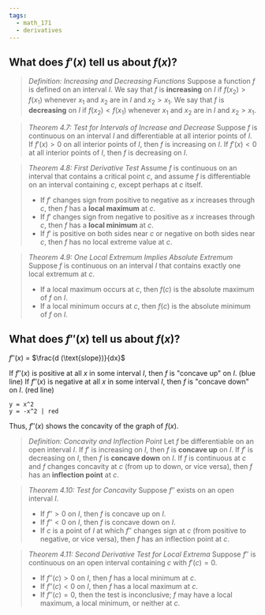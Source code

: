 ```yaml
---
tags:
  - math_171
  - derivatives
---
```


## What does $f'(x)$ tell us about $f(x)$?

> *Definition: Increasing and Decreasing Functions*
> Suppose a function $f$ is defined on an interval $I$. We say that $f$ is **increasing** on $I$ if $f(x_2) > f(x_1)$ whenever $x_1$ and $x_2$ are in $I$ and $x_2 > x_1$. We say that $f$ is **decreasing** on $I$ if $f(x_2) < f(x_1)$ whenever $x_1$ and $x_2$ are in $I$ and $x_2 > x_1$.

> *Theorem 4.7: Test for Intervals of Increase and Decrease*
> Suppose $f$ is continuous on an interval $I$ and differentiable at all interior points of $I$. If $f'(x) > 0$ on all interior points of $I$, then $f$ is increasing on $I$. If $f'(x) < 0$ at all interior points of $I$, then $f$ is decreasing on $I$.

> *Theorem 4.8: First Derivative Test*
> Assume $f$ is continuous on an interval that contains a critical point $c$, and assume $f$ is differentiable on an interval containing $c$, except perhaps at $c$ itself.
> - If $f'$ changes sign from positive to negative as $x$ increases through $c$, then $f$ has a **local maximum** at $c$.
> - If $f'$ changes sign from negative to positive as $x$ increases through $c$, then $f$ has a **local minimum** at $c$.
> - If $f'$ is positive on both sides near $c$ or negative on both sides near $c$, then $f$ has no local extreme value at $c$.

> *Theorem 4.9: One Local Extremum Implies Absolute Extremum*
> Suppose $f$ is continuous on an interval $I$ that contains exactly one local extremum at $c$.
> - If a local maximum occurs at $c$, then $f(c)$ is the absolute maximum of $f$ on $I$.
> - If a local minimum occurs at $c$, then $f(c)$ is the absolute minimum of $f$ on $I$.

## What does $f''(x)$ tell us about $f(x)$?

$f''(x)$ = $\frac{d (\text{slope})}{dx}$

If $f''(x)$ is positive at all $x$ in some interval $I$, then $f$ is "concave up" on $I$. (blue line)
If $f''(x)$ is negative at all $x$ in some interval $I$, then $f$ is "concave down" on $I$. (red line)

```desmos-graph
y = x^2
y = -x^2 | red
```

Thus, $f''(x)$ shows the concavity of the graph of $f(x)$.

> *Definition: Concavity and Inflection Point*
> Let $f$ be differentiable on an open interval $I$. If $f'$ is increasing on $I$, then $f$ is **concave up** on $I$. If $f'$ is decreasing on $I$, then $f$ is **concave down** on $I$.
> If $f$ is continuous at $c$ and $f$ changes concavity at $c$ (from up to down, or vice versa), then $f$ has an **inflection point** at $c$.

> *Theorem 4.10: Test for Concavity*
> Suppose $f''$ exists on an open interval $I$.
> - If $f'' > 0$ on $I$, then $f$ is concave up on $I$.
> - If $f'' < 0$ on $I$, then $f$ is concave down on $I$.
> - If $c$ is a point of $I$ at which $f''$ changes sign at $c$ (from positive to negative, or vice versa), then $f$ has an inflection point at $c$.

> *Theorem 4.11: Second Derivative Test for Local Extrema*
> Suppose $f''$ is continuous on an open interval containing $c$ with $f'(c) = 0$.
> - If $f''(c) > 0$ on $I$, then $f$ has a local minimum at $c$.
> - If $f''(c) < 0$ on $I$, then $f$ has a local maximum at $c$.
> - If $f''(c) = 0$, then the test is inconclusive; $f$ may have a local maximum, a local minimum, or neither at $c$.